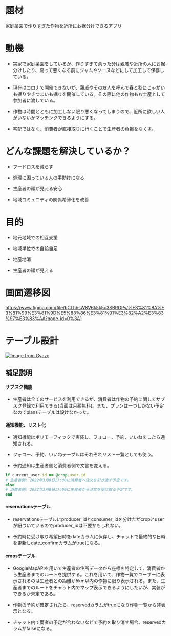 # 題材
家庭菜園で作りすぎた作物を近所にお裾分けできるアプリ

# 動機
- 実家で家庭菜園をしているが、作りすぎて余った分は親戚や近所の人にお裾分けしたり、腐って悪くなる前にジャムやソースなどにして加工して保存している。

- 現在はコロナで開催できないが、親戚やその友人を呼んで春と秋にじゃがいも掘りやさつまいも掘りを開催している。その際に他の作物もお土産として参加者に渡している。 

- 作物は時間とともに加工しない限り悪くなってしまうので、近所に欲しい人がいないかマッチングできるようにする。

- 宅配ではなく、消費者が直接取りに行くことで生産者の負担をなくす。

# どんな課題を解決しているか？
- フードロスを減らす

- 処理に困っている人の手助けになる

- 生産者の顔が見える安心

- 地域コミュニティの関係希薄化を改善

# 目的

- 地元地域での相互支援

- 地域単位での自給自足

- 地産地消

- 生産者の顔が見える

# 画面遷移図
https://www.figma.com/file/bCLhhsW8V6k5k5c3SBRGPv/%E3%81%8A%E3%81%99%E3%81%9D%E5%88%86%E3%81%91%E3%82%A2%E3%83%97%E3%83%AA?node-id=0%3A1

# テーブル設計
[![Image from Gyazo](https://i.gyazo.com/94367a33723dd48cebcee44de126815c.png)](https://gyazo.com/94367a33723dd48cebcee44de126815c)

## 補足説明

#### サブスク機能
- 生産者は全てのサービスを利用できるが、消費者は作物の予約に関してサブスク登録で利用できる(当面は月額無料)。また、プランは一つしかない予定なのでplansテーブルは設けなかった。

#### 通知機能、リスト化
- 通知機能はポリモーフィックで実装し、フォロー、予約、いいねをしたら通知される。

- フォロー、予約、いいねテーブルはそれぞれリスト一覧としても使う。

- 予約通知は生産者側と消費者側で文言を変える。
```ruby
if current_user.id == @crop.user.id
# 生産者側: 2022年3月8日17:00に消費者へ注文を引き渡す予定です。
else
# 消費者側: 2022年3月8日17:00に生産者から注文を受け取る予定です。
end
```

#### reservationsテーブル
- reservationsテーブルにproducer_idとconsumer_idを分けたがcropとuserが紐づいているのでproducer_idは不要かもしれない。

- 予約時に受け取り希望日時をdateカラムに保存し、チャットで最終的な日時を更新しdate_confirmカラムがtrueになる。

#### cropsテーブル
- GoogleMapAPIを用いて生産者の住所データから座標を特定して、消費者から生産者までのルートを提供する。これを用いて、作物一覧でユーザーに表示されるのは生産者との距離が5km以内の作物に限り表示される。また、生産者までのルートをチャット内でマップ表示できるようにしたいが、実装ができるか未定である。

- 作物の予約が確定されたら、reservedカラムがtrueになり作物一覧から非表示となる。

- チャット内で両者の予定が合わないなどで予約を取り消す場合、reservedカラムがfalseになる。